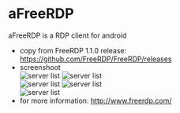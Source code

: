 # aFreeRDP
aFreeRDP is a RDP client for android</br>
* copy from FreeRDP 1.1.0 release: https://github.com/FreeRDP/FreeRDP/releases
* screenshoot</br>
![server list](https://github.com/huzongyao/aFreeRDP/blob/master/screenshoot/001.png?raw=true)
![server list](https://github.com/huzongyao/aFreeRDP/blob/master/screenshoot/002.png?raw=true)</br>
![server list](https://github.com/huzongyao/aFreeRDP/blob/master/screenshoot/003.png?raw=true)
![server list](https://github.com/huzongyao/aFreeRDP/blob/master/screenshoot/004.png?raw=true)</br>
![server list](https://github.com/huzongyao/aFreeRDP/blob/master/screenshoot/005.png?raw=true)
* for more information: http://www.freerdp.com/
